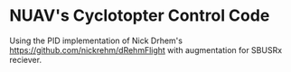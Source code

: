 # NUAV's Cyclotopter Control Code

Using the PID implementation of Nick Drhem's https://github.com/nickrehm/dRehmFlight with augmentation for SBUSRx reciever.
